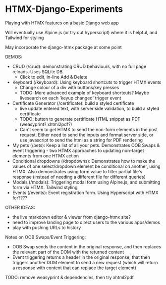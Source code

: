 # HTMX-Django-Experiments
 Playing with HTMX features on a basic Django web app

 Will eventually use Alpine.js (or try out hyperscript) where it is helpful, and Tailwind for styling 

 May incorporate the django-htmx package at some point

 DEMOS:
 - CRUD (/crud): demonstrating CRUD behaviours, with no full page reloads. Uses SQLite DB.
    - Click to edit, in-line Add & Delete 
 - Keyboard (/keyboard): Using keyboard shortcuts to trigger HTMX events
    - Change colour of a div with buttons/key presses
    - TODO: More advanced example of keyboard shortcuts? Maybe livesearch on each 'keyup changed' trigger event
 - Certificate Generator (/certificate): build a styled certificate
    - live update entered text, with server side validation, to build a styled certificate
    - TODO: button to generate certificate HTML snippet as PDF (weasyprint? xhtml2pdf?)
     - Can't seem to get HTMX to send the non-form elements in the post request. Either need to send the inputs and format server side, or use javascript to send the html as a string for PDF rendering
 - My pets (/pets): Keep a list of all your pets. Demonstrates OOB Swaps & event triggering - two HTMX approaches to updating non-target elements from one HTMX action
- Conditional dropdowns (/dropdowns): Demonstrates how to make the values of one select/dropdown element be conditional on another, using HTMX. Also demonstrates using form value to filter partial file's response (instead of needing a different file for different queries)
- Modals (/modals): Triggering modal form using Alpine.js, and submitting form via HTMX. Tailwind styling
- Events (/events): Event registration form. Using Hyperscript with HTMX for????

OTHER IDEAS:
 - the live markdown editor & viewer from django-htmx site?
 - need to improve landing page to direct users to the various apps/demos
 - play with pushing URLs to history

Notes on OOB Swaps/Event Triggering:
- OOB Swap sends the content in the original response, and then replaces the relevant part of the DOM with the returned content
- Event triggering returns a header in the original response, that then triggers another DOM element to send a new request (which will return a response with content that can replace the target element)

 TODO: remove weasyprint & dependencies, then try xhtml2pdf